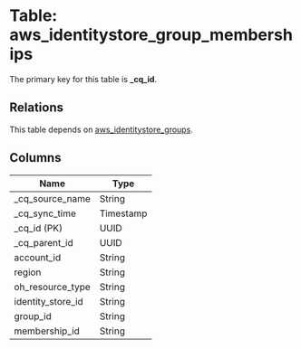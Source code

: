 # Table: aws_identitystore_group_memberships



The primary key for this table is **_cq_id**.

## Relations
This table depends on [aws_identitystore_groups](aws_identitystore_groups.md).


## Columns
| Name          | Type          |
| ------------- | ------------- |
|_cq_source_name|String|
|_cq_sync_time|Timestamp|
|_cq_id (PK)|UUID|
|_cq_parent_id|UUID|
|account_id|String|
|region|String|
|oh_resource_type|String|
|identity_store_id|String|
|group_id|String|
|membership_id|String|